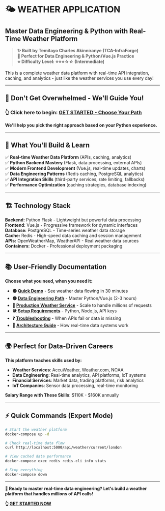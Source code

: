 # 🌤️ **WEATHER APPLICATION**
## **Master Data Engineering & Python with Real-Time Weather Platform**

> **✨ Built by Temitayo Charles Akinniranye (TCA-InfraForge)**  
> **🎯 Perfect for Data Engineering & Python/Vue.js Practice**  
> **⭐ Difficulty Level: ⭐⭐⭐☆☆ (Intermediate)**  

This is a complete weather data platform with real-time API integration, caching, and analytics - just like the weather services you use every day!

---

## **🚀 Don't Get Overwhelmed - We'll Guide You!**

### **👆 Click here to begin:** [**GET STARTED - Choose Your Path**](./GET-STARTED.md)

**We'll help you pick the right approach based on your Python experience.**

---

## **🎯 What You'll Build & Learn**

✅ **Real-time Weather Data Platform** (APIs, caching, analytics)  
✅ **Python Backend Mastery** (Flask, data processing, external APIs)  
✅ **Modern Frontend Development** (Vue.js, real-time updates, charts)  
✅ **Data Engineering Patterns** (Redis caching, PostgreSQL analytics)  
✅ **API Integration Skills** (third-party services, rate limiting, fallbacks)  
✅ **Performance Optimization** (caching strategies, database indexing)  

---

## **🏗️ Technology Stack**

**Backend:** Python Flask - Lightweight but powerful data processing  
**Frontend:** Vue.js - Progressive framework for dynamic interfaces  
**Database:** PostgreSQL - Time-series weather data storage  
**Cache:** Redis - High-speed data caching and session management  
**APIs:** OpenWeatherMap, WeatherAPI - Real weather data sources  
**Containers:** Docker - Professional deployment packaging  

---

## **📚 User-Friendly Documentation**

**Choose what you need, when you need it:**

- **🟢 [Quick Demo](./docs/quick-demo.md)** - See weather data flowing in 30 minutes
- **🟡 [Data Engineering Path](./docs/data-engineering.md)** - Master Python/Vue.js (2-3 hours)
- **🔴 [Production Weather Service](./docs/production-weather.md)** - Scale to handle millions of requests
- **🛠️ [Setup Requirements](./docs/setup-requirements.md)** - Python, Node.js, API keys
- **❓ [Troubleshooting](./docs/troubleshooting.md)** - When APIs fail or data is missing
- **📖 [Architecture Guide](./docs/architecture.md)** - How real-time data systems work

---

## **🌍 Perfect for Data-Driven Careers**

**This platform teaches skills used by:**
- **Weather Services**: AccuWeather, Weather.com, NOAA
- **Data Engineering**: Real-time analytics, API platforms, IoT systems
- **Financial Services**: Market data, trading platforms, risk analytics
- **IoT Companies**: Sensor data processing, real-time monitoring

**Salary Range with These Skills**: $110K - $160K annually

---

## **⚡ Quick Commands (Expert Mode)**

```bash
# Start the weather platform
docker-compose up -d

# Check real-time data flow
curl http://localhost:5000/api/weather/current/london

# View cached data performance
docker-compose exec redis redis-cli info stats

# Stop everything
docker-compose down
```

---

**🎯 Ready to master real-time data engineering? Let's build a weather platform that handles millions of API calls!**

**👆 [GET STARTED NOW](./GET-STARTED.md)**